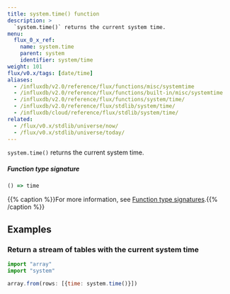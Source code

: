 ```yaml
---
title: system.time() function
description: >
  `system.time()` returns the current system time.
menu:
  flux_0_x_ref:
    name: system.time
    parent: system
    identifier: system/time
weight: 101
flux/v0.x/tags: [date/time]
aliases:
  - /influxdb/v2.0/reference/flux/functions/misc/systemtime
  - /influxdb/v2.0/reference/flux/functions/built-in/misc/systemtime
  - /influxdb/v2.0/reference/flux/functions/system/time/
  - /influxdb/v2.0/reference/flux/stdlib/system/time/
  - /influxdb/cloud/reference/flux/stdlib/system/time/
related:
  - /flux/v0.x/stdlib/universe/now/
  - /flux/v0.x/stdlib/universe/today/
---
```


<!------------------------------------------------------------------------------

IMPORTANT: This page was generated from comments in the Flux source code. Any
edits made directly to this page will be overwritten the next time the
documentation is generated. 

To make updates to this documentation, update the function comments above the
function definition in the Flux source code:

https://github.com/influxdata/flux/blob/master/stdlib/system/system.flux#L24-L24

Contributing to Flux: https://github.com/influxdata/flux#contributing
Fluxdoc syntax: https://github.com/influxdata/flux/blob/master/docs/fluxdoc.md

------------------------------------------------------------------------------->

`system.time()` returns the current system time.



##### Function type signature

```js
() => time
```

{{% caption %}}For more information, see [Function type signatures](/flux/v0.x/function-type-signatures/).{{% /caption %}}


## Examples

### Return a stream of tables with the current system time

```js
import "array"
import "system"

array.from(rows: [{time: system.time()}])

```

